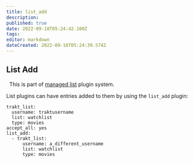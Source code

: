 ```yaml
---
title: list_add
description: 
published: true
date: 2022-09-18T05:24:42.100Z
tags: 
editor: markdown
dateCreated: 2022-09-18T05:24:39.574Z
---
```


## List Add
<div class="alert alert-success" role="info">
  
  <span class="glyphicon glyphicon glyphicon-cog"></span>
  &nbsp; This is part of [managed list](/Plugins/List) plugin system.
</div>

List plugins can have entries added to them by using the `list_add` plugin:
```
trakt_list:
  username: traktusername
  list: watchlist
  type: movies
accept_all: yes
list_add:
  - trakt_list:
      username: a_different_username
      list: watchlist
      type: movies
```